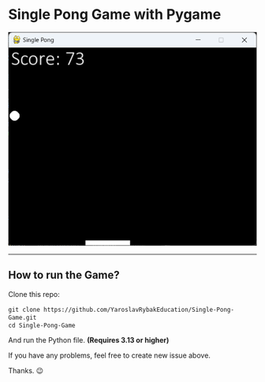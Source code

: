 # Single Pong Game with Pygame

![Image](./Preview.png)

---

## How to run the Game?

Clone this repo:

```
git clone https://github.com/YaroslavRybakEducation/Single-Pong-Game.git
cd Single-Pong-Game
```

And run the Python file. **(Requires 3.13 or higher)**

If you have any problems, feel free to create new issue above.

Thanks. 😉